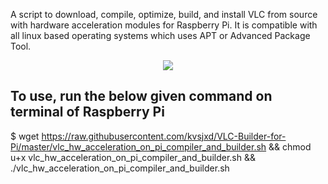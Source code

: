 A script to download, compile, optimize, build, and install VLC from source with hardware acceleration modules for Raspberry Pi. It is compatible with all linux based operating systems which uses APT or Advanced Package Tool.

<p align="center">
  <img src="https://raw.githubusercontent.com/kvsjxd/VLC-Builder-for-Pi/gh-pages/images/Screenshot.png">
</p>

## To use, run the below given command on terminal of Raspberry Pi

$ wget https://raw.githubusercontent.com/kvsjxd/VLC-Builder-for-Pi/master/vlc_hw_acceleration_on_pi_compiler_and_builder.sh && chmod u+x vlc_hw_acceleration_on_pi_compiler_and_builder.sh && ./vlc_hw_acceleration_on_pi_compiler_and_builder.sh
